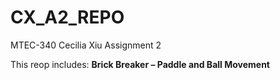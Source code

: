 # CX_A2_REPO
MTEC-340 Cecilia Xiu Assignment 2

This reop includes: **Brick Breaker – Paddle and Ball Movement**
